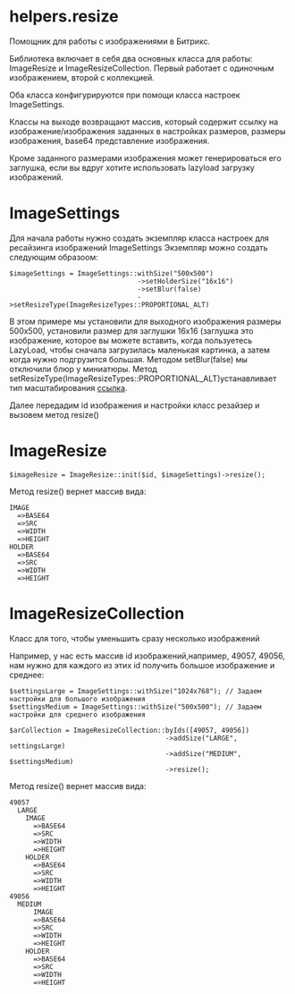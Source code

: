 # helpers.resize
Помощник для работы с изображениями в Битрикс. 

Библиотека включает в себя два основных класса для работы: ImageResize и ImageResizeCollection. Первый работает с одиночным изображением, второй с коллекцией.

Оба класса конфигурируются при помощи класса настроек ImageSettings.

Классы на выходе возвращают массив, который содержит ссылку на изображение/изображения заданных в настройках размеров, размеры изображения, base64 представление изображения. 

Кроме заданного размерами изображения может генерироваться его заглушка, если вы вдруг хотите использовать lazyload загрузку изображений.

# ImageSettings
Для начала работы нужно создать экземпляр класса настроек для ресайзинга изображений ImageSettings
Экземпляр можно создать следующим образоом:

``` 
$imageSettings = ImageSettings::withSize("500x500")
                                ->setHolderSize("16x16")
                                ->setBlur(false)
                                ->setResizeType(ImageResizeTypes::PROPORTIONAL_ALT)
```
В этом примере мы установили для выходного изображения размеры 500x500, установили размер для заглушки 16x16 (заглушка это изображение, которое вы можете вставить, когда пользуетесь LazyLoad, чтобы сначала загрузилась маленькая картинка, а затем когда нужно подгрузится большая. Методом setBlur(false) мы отключили блюр у миниатюры. Метод setResizeType(ImageResizeTypes::PROPORTIONAL_ALT)устанавливает тип масштабирования [ссылка](https://dev.1c-bitrix.ru/api_help/main/reference/cfile/resizeimageget.php).

Далее передадим id изображения и настройки класс резайзер и вызовем метод resize()

# ImageResize
```
$imageResize = ImageResize::init($id, $imageSettings)->resize();
```

Метод resize() вернет массив вида:
``` 
IMAGE
  =>BASE64
  =>SRC
  =>WIDTH
  =>HEIGHT
HOLDER
  =>BASE64
  =>SRC
  =>WIDTH
  =>HEIGHT
```

# ImageResizeCollection
Класс для того, чтобы уменьшить сразу несколько изображений

Например, у нас есть массив id изображений,например, 49057, 49056, нам нужно для каждого из этих id получить большое изображение и среднее:
```
$settingsLarge = ImageSettings::withSize("1024x768"); // Задаем настройки для большого изображения
$settingsMedium = ImageSettings::withSize("500x500"); // Задаем настройки для среднего изображения
                                
$arCollection = ImageResizeCollection::byIds([49057, 49056])
                                       ->addSize("LARGE", settingsLarge)
                                       ->addSize("MEDIUM", $settingsMedium)
                                       ->resize();
```


Метод resize() вернет массив вида:
``` 
49057
  LARGE
    IMAGE
      =>BASE64
      =>SRC
      =>WIDTH
      =>HEIGHT
    HOLDER
      =>BASE64
      =>SRC
      =>WIDTH
      =>HEIGHT
49056
  MEDIUM
      IMAGE
      =>BASE64
      =>SRC
      =>WIDTH
      =>HEIGHT
    HOLDER
      =>BASE64
      =>SRC
      =>WIDTH
      =>HEIGHT
```
